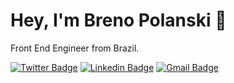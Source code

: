 # Hey, I'm Breno Polanski 👋

Front End Engineer from Brazil.

[![Twitter Badge](https://img.shields.io/badge/@brenopolanski-blue?style=flat-square&labelColor=blue&logo=twitter&logoColor=white&link=https://twitter.com/brenopolanski)](https://twitter.com/brenopolanski) 
[![Linkedin Badge](https://img.shields.io/badge/Breno%20Polanski-blue?style=flat-square&labelColor=blue&logo=linkedin&logoColor=white&link=https://www.linkedin.com/in/brenopolanski/)](https://www.linkedin.com/in/brenopolanski/) 
[![Gmail Badge](https://img.shields.io/badge/breno.polanski@gmail.com-blue?style=flat-square&labelColor=blue&logo=gmail&logoColor=white&link=mailto:breno.polanski@gmail.com)](mailto:breno.polanski@gmail.com)
